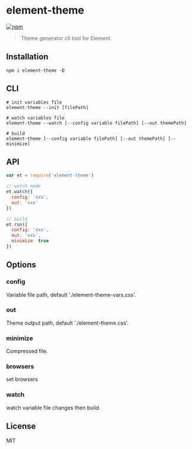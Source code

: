 # element-theme
[![npm](https://img.shields.io/npm/v/element-theme.svg)](https://www.npmjs.com/package/element-theme)

> Theme generator cli tool for Element.

## Installation
```shell
npm i element-theme -D
```

## CLI
```shell
# init variables file
element-theme --init [filePath]

# watch variables file
element-theme --watch [--config variable filePath] [--out themePath]

# build
element-theme [--config variable filePath] [--out themePath] [--minimize]
```

## API
```javascript
var et = require('element-theme')

// watch mode
et.watch({
  config: 'xxx',
  out: 'xxx'
})

// build
et.run({
  config: 'xxx',
  out: 'xxx',
  minimize: true
})
```

## Options
### config
Variable file path, default './element-theme-vars.css'.

### out
Theme output path, default './element-theme.css'.

### minimize
Compressed file.

### browsers
set browsers

### watch
watch variable file changes then build.

## License
MIT
